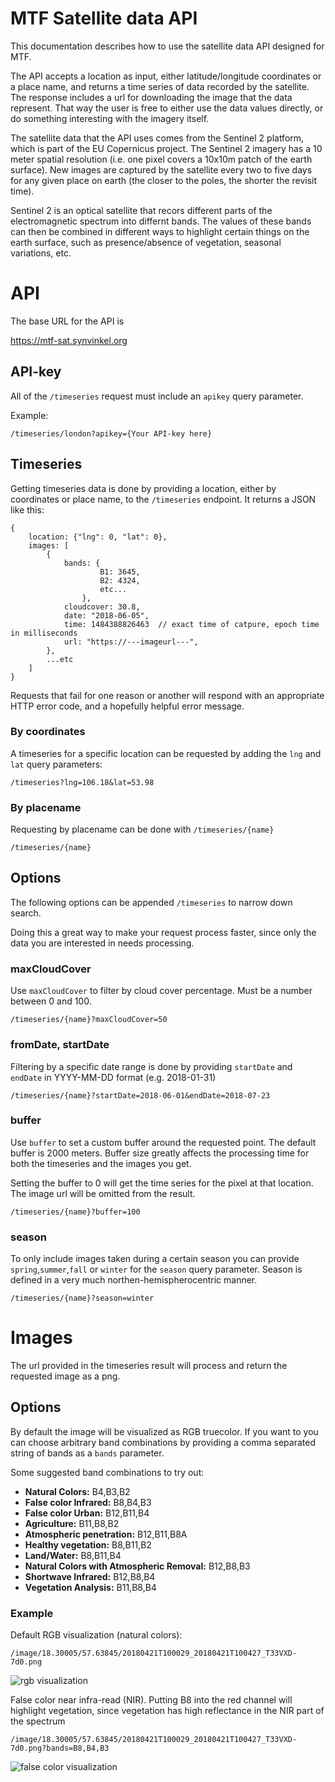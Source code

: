 
# MTF Satellite data API

This documentation describes how to use the satellite data API designed for MTF.

The API accepts a location as input, either latitude/longitude coordinates or a place name, and returns a time series of data recorded by the satellite. The response includes a url for downloading the image that the data represent. That way the user is free to either use the data values directly, or do something interesting with the imagery itself.

The satellite data that the API uses comes from the Sentinel 2 platform, which is part of the EU Copernicus project. The Sentinel 2 imagery has a 10 meter spatial resolution (i.e. one pixel covers a 10x10m patch of the earth surface). New images are captured by the satellite every two to five days for any given place on earth (the closer to the poles, the shorter the revisit time).

Sentinel 2 is an optical satellite that recors different parts of the electromagnetic spectrum into differnt bands. The values of these bands can then be combined in different ways to highlight certain things on the earth surface, such as presence/absence of vegetation, seasonal variations, etc.

# API

The base URL for the API is

<a href="https://mtf-sat.synvinkel.org" target="_blank">https://mtf-sat.synvinkel.org</a>

## API-key

All of the `/timeseries` request must include an `apikey` query parameter. 

Example:
```
/timeseries/london?apikey={Your API-key here}
```

## Timeseries

Getting timeseries data is done by providing a location, either by coordinates or place name, to the `/timeseries` endpoint. It returns a JSON like this:

```
{
    location: {"lng": 0, "lat": 0},
    images: [
        {
            bands: {
                    B1: 3645,
                    B2: 4324,
                    etc...
                },
            cloudcover: 30.8,
            date: "2018-06-05",
            time: 1484388826463  // exact time of catpure, epoch time in milliseconds
            url: "https://---imageurl---",
        },
        ...etc
    ]
}
```

Requests that fail for one reason or another will respond with an appropriate HTTP error code, and a hopefully helpful error message.


### By coordinates

A timeseries for a specific location can be requested by adding the `lng` and `lat` query parameters:

```
/timeseries?lng=106.18&lat=53.98
```

### By placename

Requesting by placename can be done with `/timeseries/{name}`

```
/timeseries/{name}
```

## Options

The following options can be appended  `/timeseries` to narrow down search.

Doing this a great way to make your request process faster, since only the data you are interested in needs processing.

### maxCloudCover

Use `maxCloudCover` to filter by cloud cover percentage. Must be a number between 0 and 100.

```
/timeseries/{name}?maxCloudCover=50
```

### fromDate, startDate

Filtering by a specific date range is done by providing `startDate` and `endDate` in YYYY-MM-DD format (e.g. 2018-01-31) 

```
/timeseries/{name}?startDate=2018-06-01&endDate=2018-07-23
```

### buffer

Use `buffer` to set a custom buffer around the requested point. The default buffer is 2000 meters. Buffer size greatly affects the processing time for both the timeseries and the images you get.

Setting the buffer to 0 will get the time series for the pixel at that location. The image url will be omitted from the result.

```
/timeseries/{name}?buffer=100
```

### season

To only include images taken during a certain season you can provide `spring`,`summer`,`fall` or `winter` for the `season` query parameter. Season is defined in a very much northen-hemispherocentric manner.

```
/timeseries/{name}?season=winter
```

# Images

The url provided in the timeseries result will process and return the requested image as a png. 

## Options

By default the image will be visualized as RGB truecolor. If you want to you can choose arbitrary band combinations by providing a comma separated string of bands as a `bands` parameter.

Some suggested band combinations to try out:

* **Natural Colors:** B4,B3,B2
* **False color Infrared:** B8,B4,B3
* **False color Urban:** B12,B11,B4
* **Agriculture:** B11,B8,B2
* **Atmospheric penetration:** B12,B11,B8A
* **Healthy vegetation:** B8,B11,B2
* **Land/Water:** B8,B11,B4
* **Natural Colors with Atmospheric Removal:** B12,B8,B3
* **Shortwave Infrared:** B12,B8,B4
* **Vegetation Analysis:** B11,B8,B4

### Example

Default RGB visualization (natural colors):
```
/image/18.30005/57.63845/20180421T100029_20180421T100427_T33VXD-7d0.png
```

![rgb visualization](images/20180421T100029_20180421T100427_T33VXD-7d0.png)

False color near infra-read (NIR). Putting B8 into the red channel will highlight vegetation, since vegetation has high reflectance in the NIR part of the spectrum

```
/image/18.30005/57.63845/20180421T100029_20180421T100427_T33VXD-7d0.png?bands=B8,B4,B3
```

![false color visualization](images/20180421T100029_20180421T100427_T33VXD-7d0_falsecolor.png)


